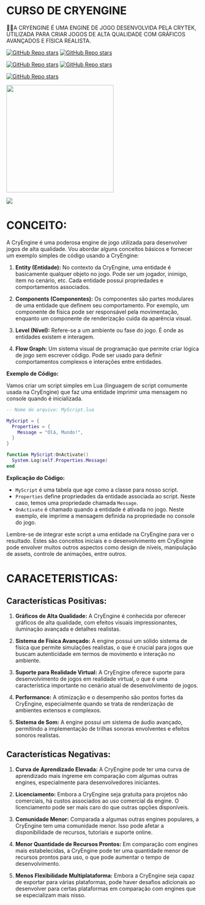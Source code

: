 # CURSO DE CRYENGINE
👨‍⚖️A CRYENGINE É UMA ENGINE DE JOGO DESENVOLVIDA PELA CRYTEK, UTILIZADA PARA CRIAR JOGOS DE ALTA QUALIDADE COM GRÁFICOS AVANÇADOS E FÍSICA REALISTA.

[![GitHub Repo stars](https://img.shields.io/badge/VILHALVA-GITHUB-03A9F4?logo=github)](https://github.com/VILHALVA) 
[![GitHub Repo stars](https://img.shields.io/badge/VEJA%20OS-VIDEOS-03A9F4?logo=youtube)](https://www.youtube.com/@vilhalva100/search?query=CRYENGINE)

[![GitHub Repo stars](https://img.shields.io/badge/VEJA-DOCUMENTAÇÃO-03A9F4?logo=google)](https://docs.cryengine.com/) 
[![GitHub Repo stars](https://img.shields.io/badge/LINGUAGEM%20DE-PROGRAMAÇÃO-03A9F4?logo=github)](https://github.com/VILHALVA/CURSO-DE-LUA)
<br>

[![GitHub Repo stars](https://img.shields.io/badge/-PLAYLIST%20DO%20YOUTUBE-blueviolet)](https://youtube.com/playlist?list=PL3rePi75166S-_KYHjd1yLxZEWyR63nzf&si=BuYErIwRn2VRr7wD)

<img src="https://static.wikia.nocookie.net/logopedia/images/c/cf/CRYENGINE_3_Logo.png/revision/latest/scale-to-width-down/250?cb=20190309071553" align="center" width="280"> <br>

![](https://i.imgur.com/waxVImv.png)

# CONCEITO:
A CryEngine é uma poderosa engine de jogo utilizada para desenvolver jogos de alta qualidade. Vou abordar alguns conceitos básicos e fornecer um exemplo simples de código usando a CryEngine:

1. **Entity (Entidade):** No contexto da CryEngine, uma entidade é basicamente qualquer objeto no jogo. Pode ser um jogador, inimigo, item no cenário, etc. Cada entidade possui propriedades e comportamentos associados.

2. **Components (Componentes):** Os componentes são partes modulares de uma entidade que definem seu comportamento. Por exemplo, um componente de física pode ser responsável pela movimentação, enquanto um componente de renderização cuida da aparência visual.

3. **Level (Nível):** Refere-se a um ambiente ou fase do jogo. É onde as entidades existem e interagem.

4. **Flow Graph:** Um sistema visual de programação que permite criar lógica de jogo sem escrever código. Pode ser usado para definir comportamentos complexos e interações entre entidades.

**Exemplo de Código:**

Vamos criar um script simples em Lua (linguagem de script comumente usada na CryEngine) que faz uma entidade imprimir uma mensagem no console quando é inicializada.

```lua
-- Nome do arquivo: MyScript.lua

MyScript = {
  Properties = {
    Message = "Olá, Mundo!",
  }
}

function MyScript:OnActivate()
  System.Log(self.Properties.Message)
end
```

**Explicação do Código:**

- `MyScript` é uma tabela que age como a classe para nosso script.
- `Properties` define propriedades da entidade associada ao script. Neste caso, temos uma propriedade chamada `Message`.
- `OnActivate` é chamado quando a entidade é ativada no jogo. Neste exemplo, ele imprime a mensagem definida na propriedade no console do jogo.

Lembre-se de integrar este script a uma entidade na CryEngine para ver o resultado. Estes são conceitos iniciais e o desenvolvimento em CryEngine pode envolver muitos outros aspectos como design de níveis, manipulação de assets, controle de animações, entre outros.

# CARACETERISTICAS:
## Características Positivas:
1. **Gráficos de Alta Qualidade:** A CryEngine é conhecida por oferecer gráficos de alta qualidade, com efeitos visuais impressionantes, iluminação avançada e detalhes realistas.

2. **Sistema de Física Avançado:** A engine possui um sólido sistema de física que permite simulações realistas, o que é crucial para jogos que buscam autenticidade em termos de movimento e interação no ambiente.

3. **Suporte para Realidade Virtual:** A CryEngine oferece suporte para desenvolvimento de jogos em realidade virtual, o que é uma característica importante no cenário atual de desenvolvimento de jogos.

4. **Performance:** A otimização e o desempenho são pontos fortes da CryEngine, especialmente quando se trata de renderização de ambientes extensos e complexos.

5. **Sistema de Som:** A engine possui um sistema de áudio avançado, permitindo a implementação de trilhas sonoras envolventes e efeitos sonoros realistas.

## Características Negativas:
1. **Curva de Aprendizado Elevada:** A CryEngine pode ter uma curva de aprendizado mais íngreme em comparação com algumas outras engines, especialmente para desenvolvedores iniciantes.

2. **Licenciamento:** Embora a CryEngine seja gratuita para projetos não comerciais, há custos associados ao uso comercial da engine. O licenciamento pode ser mais caro do que outras opções disponíveis.

3. **Comunidade Menor:** Comparada a algumas outras engines populares, a CryEngine tem uma comunidade menor. Isso pode afetar a disponibilidade de recursos, tutoriais e suporte online.

4. **Menor Quantidade de Recursos Prontos:** Em comparação com engines mais estabelecidas, a CryEngine pode ter uma quantidade menor de recursos prontos para uso, o que pode aumentar o tempo de desenvolvimento.

5. **Menos Flexibilidade Multiplataforma:** Embora a CryEngine seja capaz de exportar para várias plataformas, pode haver desafios adicionais ao desenvolver para certas plataformas em comparação com engines que se especializam mais nisso.

